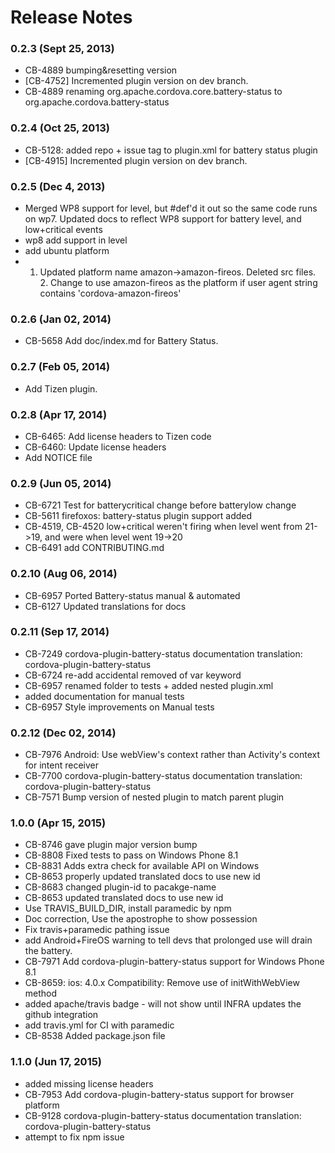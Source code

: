 <!--
#
# Licensed to the Apache Software Foundation (ASF) under one
# or more contributor license agreements.  See the NOTICE file
# distributed with this work for additional information
# regarding copyright ownership.  The ASF licenses this file
# to you under the Apache License, Version 2.0 (the
# "License"); you may not use this file except in compliance
# with the License.  You may obtain a copy of the License at
# 
# http://www.apache.org/licenses/LICENSE-2.0
# 
# Unless required by applicable law or agreed to in writing,
# software distributed under the License is distributed on an
# "AS IS" BASIS, WITHOUT WARRANTIES OR CONDITIONS OF ANY
#  KIND, either express or implied.  See the License for the
# specific language governing permissions and limitations
# under the License.
#
-->
# Release Notes

### 0.2.3 (Sept 25, 2013)
* CB-4889 bumping&resetting version
* [CB-4752] Incremented plugin version on dev branch.
* CB-4889 renaming org.apache.cordova.core.battery-status to org.apache.cordova.battery-status

### 0.2.4 (Oct 25, 2013)
* CB-5128: added repo + issue tag to plugin.xml for battery status plugin
* [CB-4915] Incremented plugin version on dev branch.

### 0.2.5 (Dec 4, 2013)
* Merged WP8 support for level, but #def'd it out so the same code runs on wp7.  Updated docs to reflect WP8 support for battery level, and low+critical events
* wp8 add support in level
* add ubuntu platform
* 1. Updated platform name amazon->amazon-fireos. Deleted src files. 2. Change to use amazon-fireos as the platform if user agent string contains 'cordova-amazon-fireos'

### 0.2.6 (Jan 02, 2014)
* CB-5658 Add doc/index.md for Battery Status.

### 0.2.7 (Feb 05, 2014)
* Add Tizen plugin.

### 0.2.8 (Apr 17, 2014)
* CB-6465: Add license headers to Tizen code
* CB-6460: Update license headers
* Add NOTICE file

### 0.2.9 (Jun 05, 2014)
* CB-6721 Test for batterycritical change before batterylow change
* CB-5611 firefoxos: battery-status plugin support added
* CB-4519, CB-4520 low+critical weren't firing when level went from 21->19, and were when level went 19->20
* CB-6491 add CONTRIBUTING.md

### 0.2.10 (Aug 06, 2014)
* CB-6957 Ported Battery-status manual & automated
* CB-6127 Updated translations for docs

### 0.2.11 (Sep 17, 2014)
* CB-7249 cordova-plugin-battery-status documentation translation: cordova-plugin-battery-status
* CB-6724 re-add accidental removed of var keyword
* CB-6957 renamed folder to tests + added nested plugin.xml
* added documentation for manual tests
* CB-6957 Style improvements on Manual tests

### 0.2.12 (Dec 02, 2014)
* CB-7976 Android: Use webView's context rather than Activity's context for intent receiver
* CB-7700 cordova-plugin-battery-status documentation translation: cordova-plugin-battery-status
* CB-7571 Bump version of nested plugin to match parent plugin

### 1.0.0 (Apr 15, 2015)
* CB-8746 gave plugin major version bump
* CB-8808 Fixed tests to pass on Windows Phone 8.1
* CB-8831 Adds extra check for available API on Windows
* CB-8653 properly updated translated docs to use new id
* CB-8683 changed plugin-id to pacakge-name
* CB-8653 updated translated docs to use new id
* Use TRAVIS_BUILD_DIR, install paramedic by npm
* Doc correction, Use the apostrophe to show possession
* Fix travis+paramedic pathing issue
* add Android+FireOS warning to tell devs that prolonged use will drain the battery.
* CB-7971 Add cordova-plugin-battery-status support for Windows Phone 8.1
* CB-8659: ios: 4.0.x Compatibility: Remove use of initWithWebView method
* added apache/travis badge - will not show until INFRA updates the github integration
* add travis.yml for CI with paramedic
* CB-8538 Added package.json file

### 1.1.0 (Jun 17, 2015)
* added missing license headers
* CB-7953 Add cordova-plugin-battery-status support for browser platform
* CB-9128 cordova-plugin-battery-status documentation translation: cordova-plugin-battery-status
* attempt to fix npm issue
